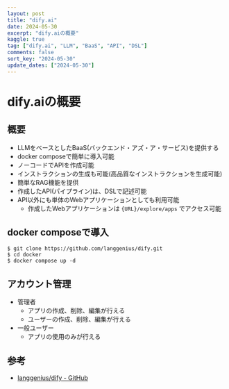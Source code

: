 ```yaml
---
layout: post
title: "dify.ai"
date: 2024-05-30
excerpt: "dify.aiの概要"
kaggle: true
tag: ["dify.ai", "LLM", "BaaS", "API", "DSL"]
comments: false
sort_key: "2024-05-30"
update_dates: ["2024-05-30"]
---
```


# dify.aiの概要

## 概要
 - LLMをベースとしたBaaS(バックエンド・アズ・ア・サービス)を提供する
 - docker composeで簡単に導入可能
 - ノーコードでAPIを作成可能
 - インストラクションの生成も可能(高品質なインストラクションを生成可能)
 - 簡単なRAG機能を提供
 - 作成したAPI(パイプライン)は、DSLで記述可能
 - API以外にも単体のWebアプリケーションとしても利用可能
   - 作成したWebアプリケーションは `{URL}/explore/apps` でアクセス可能

## docker composeで導入

```console
$ git clone https://github.com/langgenius/dify.git
$ cd docker
$ docker compose up -d
```

## アカウント管理
 - 管理者
   - アプリの作成、削除、編集が行える
   - ユーザーの作成、削除、編集が行える
 - 一般ユーザー
   - アプリの使用のみが行える


## 参考
 - [langgenius/dify - GitHub](https://github.com/langgenius/dify)
